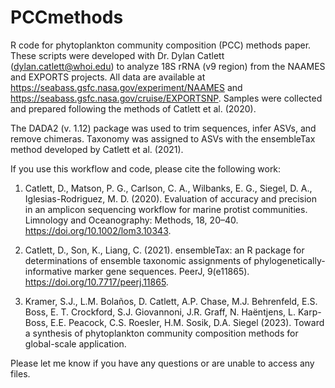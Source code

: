 # PCCmethods
R code for phytoplankton community composition (PCC) methods paper. These scripts were developed with Dr. Dylan Catlett (dylan.catlett@whoi.edu) to analyze 18S rRNA (v9 region) from the NAAMES and EXPORTS projects. All data are available at https://seabass.gsfc.nasa.gov/experiment/NAAMES and https://seabass.gsfc.nasa.gov/cruise/EXPORTSNP. Samples were collected and prepared following the methods of Catlett et al. (2020).

The DADA2 (v. 1.12) package was used to trim sequences, infer ASVs, and remove chimeras. Taxonomy was assigned to ASVs with the ensembleTax method developed by Catlett et al. (2021).

If you use this workflow and code, please cite the following work: 

1) Catlett, D., Matson, P. G., Carlson, C. A., Wilbanks, E. G., Siegel, D. A., Iglesias-Rodriguez, M. D. (2020). Evaluation of accuracy and precision in an amplicon sequencing workflow for marine protist communities. Limnology and Oceanography: Methods, 18, 20–40. https://doi.org/10.1002/lom3.10343.

2) Catlett, D., Son, K., Liang, C. (2021). ensembleTax: an R package for determinations of ensemble taxonomic assignments of phylogenetically-informative marker gene sequences. PeerJ, 9(e11865). https://doi.org/10.7717/peerj.11865.

3) Kramer, S.J., L.M. Bolaños, D. Catlett, A.P. Chase, M.J. Behrenfeld, E.S. Boss, E. T. Crockford, S.J. Giovannoni, J.R. Graff, N. Haëntjens, L. Karp-Boss, E.E. Peacock, C.S. Roesler, H.M. Sosik, D.A. Siegel (2023). Toward a synthesis of phytoplankton community composition methods for global-scale application. 

Please let me know if you have any questions or are unable to access any files.
